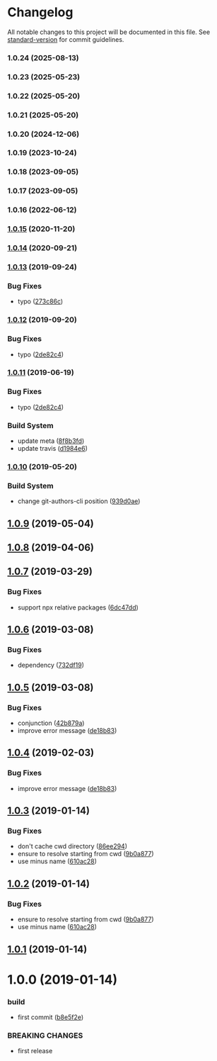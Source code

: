 # Changelog

All notable changes to this project will be documented in this file. See [standard-version](https://github.com/conventional-changelog/standard-version) for commit guidelines.

### 1.0.24 (2025-08-13)

### 1.0.23 (2025-05-23)

### 1.0.22 (2025-05-20)

### 1.0.21 (2025-05-20)

### 1.0.20 (2024-12-06)

### 1.0.19 (2023-10-24)

### 1.0.18 (2023-09-05)

### 1.0.17 (2023-09-05)

### 1.0.16 (2022-06-12)

### [1.0.15](https://github.com/Kikobeats/require-one-of/compare/v1.0.14...v1.0.15) (2020-11-20)

### [1.0.14](https://github.com/Kikobeats/require-one-of/compare/v1.0.13...v1.0.14) (2020-09-21)

### [1.0.13](https://github.com/Kikobeats/require-one-of/compare/v1.0.12...v1.0.13) (2019-09-24)


### Bug Fixes

* typo ([273c86c](https://github.com/Kikobeats/require-one-of/commit/273c86c))

### [1.0.12](https://github.com/Kikobeats/require-one-of/compare/v1.0.10...v1.0.12) (2019-09-20)


### Bug Fixes

* typo ([2de82c4](https://github.com/Kikobeats/require-one-of/commit/2de82c4))

### [1.0.11](https://github.com/Kikobeats/require-one-of/compare/v1.0.10...v1.0.11) (2019-06-19)


### Bug Fixes

* typo ([2de82c4](https://github.com/Kikobeats/require-one-of/commit/2de82c4))


### Build System

* update meta ([8f8b3fd](https://github.com/Kikobeats/require-one-of/commit/8f8b3fd))
* update travis ([d1984e6](https://github.com/Kikobeats/require-one-of/commit/d1984e6))



### [1.0.10](https://github.com/Kikobeats/require-one-of/compare/v1.0.9...v1.0.10) (2019-05-20)


### Build System

* change git-authors-cli position ([939d0ae](https://github.com/Kikobeats/require-one-of/commit/939d0ae))



## [1.0.9](https://github.com/Kikobeats/require-one-of/compare/v1.0.8...v1.0.9) (2019-05-04)



<a name="1.0.8"></a>
## [1.0.8](https://github.com/Kikobeats/require-one-of/compare/v1.0.7...v1.0.8) (2019-04-06)



<a name="1.0.7"></a>
## [1.0.7](https://github.com/Kikobeats/require-one-of/compare/v1.0.6...v1.0.7) (2019-03-29)


### Bug Fixes

* support npx relative packages ([6dc47dd](https://github.com/Kikobeats/require-one-of/commit/6dc47dd))



<a name="1.0.6"></a>
## [1.0.6](https://github.com/Kikobeats/require-one-of/compare/v1.0.5...v1.0.6) (2019-03-08)


### Bug Fixes

* dependency ([732df19](https://github.com/Kikobeats/require-one-of/commit/732df19))



<a name="1.0.5"></a>
## [1.0.5](https://github.com/Kikobeats/require-one-of/compare/v1.0.3...v1.0.5) (2019-03-08)


### Bug Fixes

* conjunction ([42b879a](https://github.com/Kikobeats/require-one-of/commit/42b879a))
* improve error message ([de18b83](https://github.com/Kikobeats/require-one-of/commit/de18b83))



<a name="1.0.4"></a>
## [1.0.4](https://github.com/Kikobeats/require-one-of/compare/v1.0.3...v1.0.4) (2019-02-03)


### Bug Fixes

* improve error message ([de18b83](https://github.com/Kikobeats/require-one-of/commit/de18b83))



<a name="1.0.3"></a>
## [1.0.3](https://github.com/Kikobeats/require-one-of/compare/v1.0.1...v1.0.3) (2019-01-14)


### Bug Fixes

* don't cache cwd directory ([86ee294](https://github.com/Kikobeats/require-one-of/commit/86ee294))
* ensure to resolve starting from cwd ([9b0a877](https://github.com/Kikobeats/require-one-of/commit/9b0a877))
* use minus name ([610ac28](https://github.com/Kikobeats/require-one-of/commit/610ac28))



<a name="1.0.2"></a>
## [1.0.2](https://github.com/Kikobeats/require-one-of/compare/v1.0.1...v1.0.2) (2019-01-14)


### Bug Fixes

* ensure to resolve starting from cwd ([9b0a877](https://github.com/Kikobeats/require-one-of/commit/9b0a877))
* use minus name ([610ac28](https://github.com/Kikobeats/require-one-of/commit/610ac28))



<a name="1.0.1"></a>
## [1.0.1](https://github.com/Kikobeats/require-one-of/compare/v1.0.0...v1.0.1) (2019-01-14)



<a name="1.0.0"></a>
# 1.0.0 (2019-01-14)


### build

* first commit ([b8e5f2e](https://github.com/Kikobeats/require-one-of/commit/b8e5f2e))


### BREAKING CHANGES

* first release
